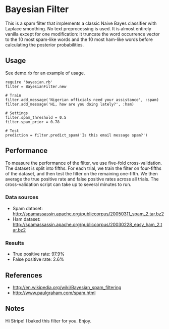 # Bayesian Filter

This is a spam filter that implements a classic Naive Bayes classifier with Laplace smoothing. No text preprocessing is used. It is almost entirely vanilla except for one modification: it truncate the word occurrence vector to the 10 most spam-like words and the 10 most ham-like words before calculating the posterior probabilities.

## Usage

See demo.rb for an example of usage.

    require 'bayesian.rb'
    filter = BayesianFilter.new

    # Train
    filter.add_message('Nigerian officials need your assistance', :spam)
    filter.add_message('Hi, how are you doing lately?', :ham)

    # Settings
    filter.spam_threshold = 0.5
    filter.spam_prior = 0.78

    # Test
    prediction = filter.predict_spam('Is this email message spam?')  

## Performance

To measure the performance of the filter, we use five-fold cross-validation. The dataset is split into fifths. For each trial, we train the filter on four-fifths of the dataset, and then test the filter on the remaining one-fifth. We then average the true positive rate and false positive rates across all trials. The cross-validation script can take up to several minutes to run.

### Data sources

* Spam dataset: http://spamassassin.apache.org/publiccorpus/20050311_spam_2.tar.bz2
* Ham dataset: http://spamassassin.apache.org/publiccorpus/20030228_easy_ham_2.tar.bz2

### Results

* True positive rate: 97.9%
* False positive rate: 2.6%

## References

* http://en.wikipedia.org/wiki/Bayesian_spam_filtering
* http://www.paulgraham.com/spam.html

## Notes

Hi Stripe! I baked this filter for you. Enjoy.